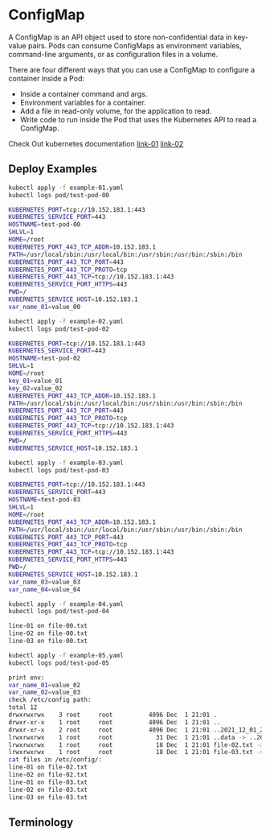 # ConfigMap
A ConfigMap is an API object used to store non-confidential data in key-value pairs. Pods can consume ConfigMaps as environment variables, command-line arguments, or as configuration files in a volume.

There are four different ways that you can use a ConfigMap to configure a container inside a Pod:
- Inside a container command and args.
- Environment variables for a container.
- Add a file in read-only volume, for the application to read.
- Write code to run inside the Pod that uses the Kubernetes API to read a ConfigMap.

Check Out kubernetes documentation [link-01](https://kubernetes.io/docs/concepts/configuration/configmap) [link-02](https://kubernetes.io/docs/tasks/configure-pod-container/configure-pod-configmap)

## Deploy Examples
```bash
kubectl apply -f example-01.yaml
kubectl logs pod/test-pod-00
```
```bash
KUBERNETES_PORT=tcp://10.152.183.1:443
KUBERNETES_SERVICE_PORT=443
HOSTNAME=test-pod-00
SHLVL=1
HOME=/root
KUBERNETES_PORT_443_TCP_ADDR=10.152.183.1
PATH=/usr/local/sbin:/usr/local/bin:/usr/sbin:/usr/bin:/sbin:/bin
KUBERNETES_PORT_443_TCP_PORT=443
KUBERNETES_PORT_443_TCP_PROTO=tcp
KUBERNETES_PORT_443_TCP=tcp://10.152.183.1:443
KUBERNETES_SERVICE_PORT_HTTPS=443
PWD=/
KUBERNETES_SERVICE_HOST=10.152.183.1
var_name_01=value_00
```

```bash
kubectl apply -f example-02.yaml
kubectl logs pod/test-pod-02
```
```bash
KUBERNETES_PORT=tcp://10.152.183.1:443
KUBERNETES_SERVICE_PORT=443
HOSTNAME=test-pod-02
SHLVL=1
HOME=/root
key_01=value_01
key_02=value_02
KUBERNETES_PORT_443_TCP_ADDR=10.152.183.1
PATH=/usr/local/sbin:/usr/local/bin:/usr/sbin:/usr/bin:/sbin:/bin
KUBERNETES_PORT_443_TCP_PORT=443
KUBERNETES_PORT_443_TCP_PROTO=tcp
KUBERNETES_PORT_443_TCP=tcp://10.152.183.1:443
KUBERNETES_SERVICE_PORT_HTTPS=443
PWD=/
KUBERNETES_SERVICE_HOST=10.152.183.1
```

```bash
kubectl apply -f example-03.yaml
kubectl logs pod/test-pod-03
```
```bash
KUBERNETES_PORT=tcp://10.152.183.1:443
KUBERNETES_SERVICE_PORT=443
HOSTNAME=test-pod-03
SHLVL=1
HOME=/root
KUBERNETES_PORT_443_TCP_ADDR=10.152.183.1
PATH=/usr/local/sbin:/usr/local/bin:/usr/sbin:/usr/bin:/sbin:/bin
KUBERNETES_PORT_443_TCP_PORT=443
KUBERNETES_PORT_443_TCP_PROTO=tcp
KUBERNETES_PORT_443_TCP=tcp://10.152.183.1:443
KUBERNETES_SERVICE_PORT_HTTPS=443
PWD=/
KUBERNETES_SERVICE_HOST=10.152.183.1
var_name_03=value_03
var_name_04=value_04
```

```bash
kubectl apply -f example-04.yaml
kubectl logs pod/test-pod-04
```
```bash
line-01 on file-00.txt
line-02 on file-00.txt
line-03 on file-00.txt
```

```bash
kubectl apply -f example-05.yaml
kubectl logs pod/test-pod-05
```
```bash
print env:
var_name_01=value_02
var_name_02=value_03
check /etc/config path:
total 12
drwxrwxrwx    3 root     root          4096 Dec  1 21:01 .
drwxr-xr-x    1 root     root          4096 Dec  1 21:01 ..
drwxr-xr-x    2 root     root          4096 Dec  1 21:01 ..2021_12_01_21_01_16.295128454
lrwxrwxrwx    1 root     root            31 Dec  1 21:01 ..data -> ..2021_12_01_21_01_16.295128454
lrwxrwxrwx    1 root     root            18 Dec  1 21:01 file-02.txt -> ..data/file-02.txt
lrwxrwxrwx    1 root     root            18 Dec  1 21:01 file-03.txt -> ..data/file-03.txt
cat files in /etc/config/:
line-01 on file-02.txt
line-02 on file-02.txt    
line-01 on file-03.txt
line-02 on file-03.txt
line-03 on file-03.txt  
```

## Terminology

